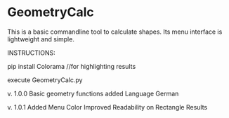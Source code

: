 # GeometryCalc
This is a basic commandline tool to calculate shapes. Its menu interface is lightweight and simple. 

INSTRUCTIONS:

pip install Colorama //for highlighting results

execute GeometryCalc.py

v. 1.0.0
Basic geometry functions added
Language German

v. 1.0.1
Added Menu Color
Improved Readability on Rectangle Results
